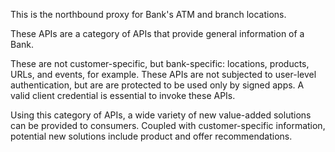 This is the northbound proxy for Bank's ATM and branch locations.

These APIs are a category of APIs that provide general information of a Bank.

These are not customer-specific, but bank-specific: locations, products, URLs, and events, for example. These APIs are not subjected to user-level authentication, but are are protected to be used only by signed apps. A valid client credential is essential to invoke these APIs.

Using this category of APIs, a wide variety of new value-added solutions can be provided to consumers. Coupled with customer-specific information, potential new solutions include product and offer recommendations.
